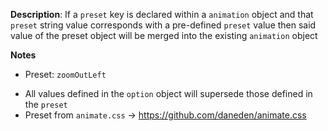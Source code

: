 __Description__: If a `preset` key is declared within a `animation` object and that `preset` string value corresponds with a pre-defined `preset` value then said value of the preset object will be merged into the existing `animation` object

__Notes__

+ Preset: `zoomOutLeft`
- All values defined in the `option` object will supersede those defined in the `preset`
- Preset from `animate.css` -> https://github.com/daneden/animate.css